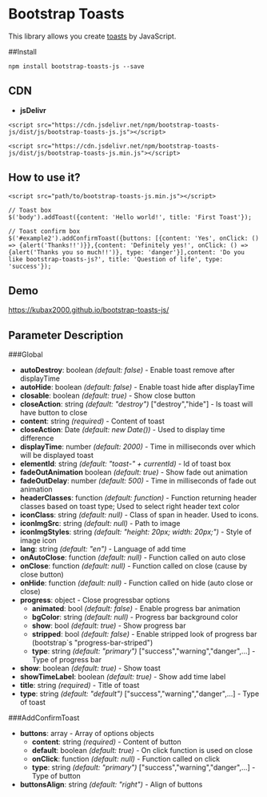 # Bootstrap Toasts
This library allows you create <a href="https://getbootstrap.com/docs/4.3/components/toasts/" title="Toasts">toasts</a> by JavaScript.

##Install

```
npm install bootstrap-toasts-js --save
```

## CDN
- **jsDelivr**
```
<script src="https://cdn.jsdelivr.net/npm/bootstrap-toasts-js/dist/js/bootstrap-toasts-js.js"></script>
```
```
<script src="https://cdn.jsdelivr.net/npm/bootstrap-toasts-js/dist/js/bootstrap-toasts-js.min.js"></script>
```

## How to use it?
```
<script src="path/to/bootstrap-toasts-js.min.js"></script>

// Toast box
$('body').addToast({content: 'Hello world!', title: 'First Toast'});

// Toast confirm box
$('#example2').addConfirmToast({buttons: [{content: 'Yes', onClick: () => {alert('Thanks!!')}},{content: 'Definitely yes!', onClick: () => {alert('Thanks you so much!!')}, type: 'danger'}],content: 'Do you like bootstrap-toasts-js?', title: 'Question of life', type: 'success'});
```

## Demo 

<a href="https://kubax2000.github.io/bootstrap-toasts-js/" target="_blank" title="bootstrap-toasts-js">https://kubax2000.github.io/bootstrap-toasts-js/</a>

## Parameter Description

###Global

- **autoDestroy**: boolean <i>(default: false)</i> - Enable toast remove after displayTime
- **autoHide**: boolean <i>(default: false)</i> - Enable toast hide after displayTime
- **closable**: boolean <i>(default: true)</i> - Show close button
- **closeAction**: string <i>(default: "destroy")</i> ["destroy","hide"] - Is toast will have button to close
- **content**: string <i>(required)</i> - Content of toast
- **closeAction**: Date <i>(default: new Date())</i> - Used to display time difference
- **displayTime**: number <i>(default: 2000)</i> - Time in milliseconds over which will be displayed toast
- **elementId**: string <i>(default: "toast-" + currentId)</i> - Id of toast box
- **fadeOutAnimation** boolean <i>(default: true)</i> - Show fade out animation
- **fadeOutDelay**: number <i>(default: 500)</i> - Time in milliseconds of fade out animation
- **headerClasses**: function <i>(default: function)</i> - Function returning header classes based on toast type; Used to select right header text color
- **iconClass**: string <i>(default: null)</i> - Class of span in header. Used to icons.
- **iconImgSrc**: string <i>(default: null)</i> - Path to image
- **iconImgStyles**: string <i>(default: "height: 20px; width: 20px;")</i> - Style of image icon
- **lang**: string <i>(default: "en")</i> - Language of add time
- **onAutoClose**: function <i>(default: null)</i> - Function called on auto close
- **onClose**: function <i>(default: null)</i> - Function called on close (cause by close button)
- **onHide**: function <i>(default: null)</i> - Function called on hide (auto close or close)
- **progress**: object - Close progressbar options
  - **animated**: bool <i>(default: false)</i> - Enable progress bar animation
  - **bgColor**: string <i>(default: null)</i> - Progress bar background color
  - **show**: bool <i>(default: true)</i> - Show progress bar
  - **stripped**: bool <i>(default: false)</i> - Enable stripped look of progress bar (bootstrap`s "progress-bar-striped")
  - **type**: string <i>(default: "primary")</i> ["success","warning","danger",...] - Type of progress bar
- **show**: boolean <i>(default: true)</i> - Show toast
- **showTimeLabel**: boolean <i>(default: true)</i> - Show add time label
- **title**: string <i>(required)</i> - Title of toast
- **type**: string <i>(default: "default")</i> ["success","warning","danger",...] - Type of toast

###AddConfirmToast

- **buttons**: array - Array of options objects
  - **content**: string <i>(required)</i> - Content of button
  - **default**: boolean <i>(default: true)</i> - On click function is used on close
  - **onClick**: function <i>(default: null)</i> - Function called on click
  - **type**: string <i>(default: "primary")</i> ["success","warning","danger",...] - Type of button
- **buttonsAlign**: string <i>(default: "right")</i> - Align of buttons